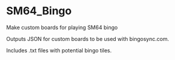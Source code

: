 # SM64_Bingo
Make custom boards for playing SM64 bingo


Outputs JSON for custom boards to be used with bingosync.com.

Includes .txt files with potential bingo tiles.
